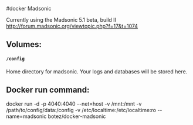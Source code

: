 #docker Madsonic

Currently using the Madsonic 5.1 beta, build II
http://forum.madsonic.org/viewtopic.php?f=17&t=1074

## Volumes:

#### `/config`

Home directory for madsonic.  Your logs and databases will be stored here.


## Docker run command:

docker run -d -p 4040:4040 --net=host -v /mnt:/mnt -v /path/to/config/data:/config -v /etc/localtime:/etc/localtime:ro --name=madsonic botez/docker-madsonic

